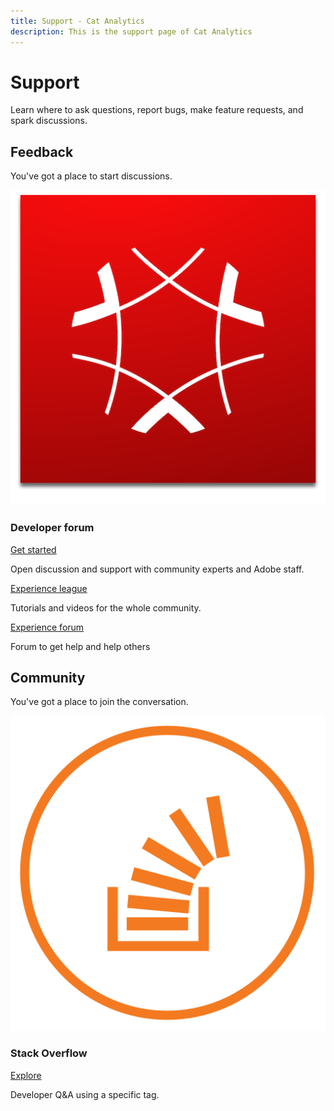 ```yaml
---
title: Support - Cat Analytics
description: This is the support page of Cat Analytics 
---
```


<HeroSimple slots="heading, text" background="rgb(19, 93, 183)"/>

# Support

Learn where to ask questions, report bugs, make feature requests, and spark discussions.

## Feedback

You've got a place to start discussions.

<DiscoverBlock slots="image, heading, link, text" width="25%"/>

![Cat Experience Cloud](experience_cloud.png)

### Developer forum

[Get started](https://developer.adobe.com)

Open discussion and support with community experts and Adobe staff.

<DiscoverBlock slots="link, text" width="25%"/>

[Experience league](https://developer.adobe.com)

Tutorials and videos for the whole community.

<DiscoverBlock slots="link, text" width="25%"/>

[Experience forum](https://developer.adobe.com)

Forum to get help and help others

## Community

You've got a place to join the conversation.

<DiscoverBlock slots="image, heading, link, text" width="100%"/>

![Stack Overflow](stack-overflow.png)

### Stack Overflow

[Explore](https://developer.adobe.com)

Developer Q&A using a specific tag.
